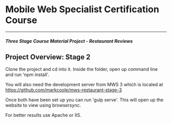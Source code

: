 # Mobile Web Specialist Certification Course
---
#### _Three Stage Course Material Project - Restaurant Reviews_

## Project Overview: Stage 2

Clone the project and cd into it. Inside the folder, open up command line and run 'npm install'.

You will also need the development server from MWS 3 which is localed at https://github.com/markcoole/mws-restaurant-stage-3

Once both have been set up you can run 'gulp serve'. This will open up the website to view using browsersync. 

For better results use Apache or IIS.

